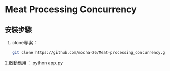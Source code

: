 # Meat Processing Concurrency

## 安裝步驟

1. clone專案：
   ```bash
   git clone https://github.com/mocha-26/Meat-processing_concurrency.git

2.啟動應用：
  python app.py
